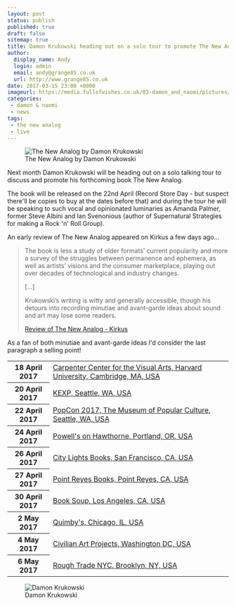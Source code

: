 ```yaml
---
layout: post
status: publish
published: true
draft: false
sitemap: true
title: Damon Krukowski heading out on a solo tour to promote The New Analog
author:
  display_name: Andy
  login: admin
  email: andy@grange85.co.uk
  url: http://www.grange85.co.uk
date: 2017-03-15 23:00 +0000
imageurl: https://media.fullofwishes.co.uk/03-damon_and_naomi/pictures/damon-krukowski-the-new-analog-cover.jpg
categories:
 - damon & naomi
 - news
tags:
 - the new analog
 - live
---
```

<figure class="caption aligncenter"><img src="https://media.fullofwishes.co.uk/03-damon_and_naomi/pictures/damon-krukowski-the-new-analog-cover.jpg" alt="The New Analog by Damon Krukowski" /><figcaption class="caption-text">The New Analog by Damon Krukowski</figcaption></figure>
<p>Next month Damon Krukowski will be heading out on a solo talking tour to discuss and promote his forthcoming book The New Analog.</p>

<p>The book will be released on the 22nd April (Record Store Day - but suspect there'll be copies to buy at the dates before that) and during the tour he will be speaking to such vocal and opinionated luminaries as Amanda Palmer, former Steve Albini and Ian Svenonious (author of Supernatural Strategies for making a Rock 'n' Roll Group).</p>

<p>An early review of The New Analog appeared on Kirkus a few days ago&hellip;</p>

<blockquote><p>The book is less a study of older formats’ current popularity and more a survey of the struggles between permanence and ephemera, as well as artists’ visions and the consumer marketplace, playing out over decades of technological and industry changes.</p>
<p>[&hellip;]</p>
<p>Krukowski’s writing is witty and generally accessible, though his detours into recording minutiae and avant-garde ideas about sound and art may lose some readers.</p>
<footer><a href="https://www.kirkusreviews.com/book-reviews/damon-krukowski/new-analog/">Review of The New Analog - Kirkus</a></footer>
</blockquote>
<p>As a fan of both minutiae and avant-garde ideas I'd consider the last paragraph a selling point!</p>

<table class="table table-striped">
<tbody><tr>
<th class="col-md-3">18 April 2017</th>
<td class="col-md-7"><a href="/database/damon-and-naomi/shows/2017/2017-04-18-damon-krukowski-carpenter-center-for-visual-arts-cambridge-ma-usa/">Carpenter Center for the Visual Arts, Harvard University, Cambridge, MA, USA</a>
</td>
<td class="col-md-2">
</td>
</tr>
<tr>
<th class="col-md-3">20 April 2017</th>
<td class="col-md-7"><a href="/database/damon-and-naomi/shows/2017/2017-04-20-damon-krukowski-kexp-seattle-wa-usa/">KEXP, Seattle, WA, USA</a>
</td>
<td class="col-md-2">
</td>
</tr>
<tr>
<th class="col-md-3">22 April 2017</th>
<td class="col-md-7"><a href="/database/damon-and-naomi/shows/2017/2017-04-22-damon-krukowski-popcon-2017-seattle-wa-usa/">PopCon 2017, The Museum of Popular Culture, Seattle, WA, USA</a>
</td>
<td class="col-md-2">
</td>
</tr>
<tr>
<th class="col-md-3">24 April 2017</th>
<td class="col-md-7"><a href="/database/damon-and-naomi/shows/2017/2017-04-24-damon-krukowski-powells-on-hawthorne-portland-or-usa/">Powell's on Hawthorne, Portland, OR, USA</a>
</td>
<td class="col-md-2">
</td>
</tr>
<tr>
<th class="col-md-3">26 April 2017</th>
<td class="col-md-7"><a href="/database/damon-and-naomi/shows/2017/2017-04-26-damon-krukowski-city-lights-books-san-francisco-ca-usa/">City Lights Books, San Francisco, CA, USA</a>
</td>
<td class="col-md-2">
</td>
</tr>
<tr>
<th class="col-md-3">27 April 2017</th>
<td class="col-md-7"><a href="/database/damon-and-naomi/shows/2017/2017-04-27-damon-krukowski-point-reyes-books-point-reyes-ca-usa/">Point Reyes Books, Point Reyes, CA, USA</a>
</td>
<td class="col-md-2">
</td>
</tr>
<tr>
<th class="col-md-3">30 April 2017</th>
<td class="col-md-7"><a href="/database/damon-and-naomi/shows/2017/2017-04-30-damon-krukowski-book-soup-los-angeles-ca-usa/">Book Soup, Los Angeles, CA, USA</a>
</td>
<td class="col-md-2">
</td>
</tr>
<tr>
<th class="col-md-3">2 May 2017</th>
<td class="col-md-7"><a href="/database/damon-and-naomi/shows/2017/2017-05-02-damon-krukowski-quimbys-chicago-il-usa/">Quimby's, Chicago, IL, USA</a>
</td>
<td class="col-md-2">
</td>
</tr>
<tr>
<th class="col-md-3">4 May 2017</th>
<td class="col-md-7"><a href="/database/damon-and-naomi/shows/2017/2017-05-04-damon-krukowski-civilian-art-projects-washington-dc-usa/">Civilian Art Projects, Washington DC, USA</a>
</td>
<td class="col-md-2">
</td>
</tr>
<tr>
<th class="col-md-3">6 May 2017</th>
<td class="col-md-7"><a href="/database/damon-and-naomi/shows/2017/2017-05-06-damon-krukowski-rough-trade-nyc-brooklyn-ny-usa/">Rough Trade NYC, Brooklyn, NY, USA</a>
</td>
<td class="col-md-2">
</td>
</tr>

</tbody></table>
<figure class="caption aligncenter"><img src="https://media.fullofwishes.co.uk/03-damon_and_naomi/pictures/damon-krukowski-the-new-analog.jpg" alt="Damon Krukowski" /><figcaption class="caption-text">Damon Krukowski</figcaption></figure>
